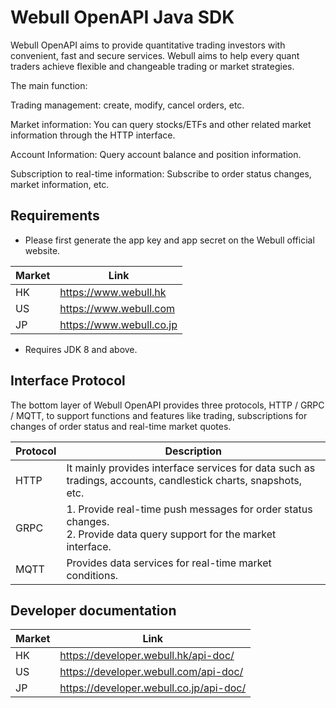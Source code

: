 # Webull OpenAPI Java SDK

Webull OpenAPI aims to provide quantitative trading investors with convenient, fast and secure services. Webull aims to help every quant traders achieve flexible and changeable trading or market strategies.

The main function:

Trading management: create, modify, cancel orders, etc.

Market information: You can query stocks/ETFs and other related market information through the HTTP interface.

Account Information: Query account balance and position information.

Subscription to real-time information: Subscribe to order status changes, market information, etc.

## Requirements

- Please first generate the app key and app secret on the Webull official website.

| Market | Link                     |
|--------|--------------------------|
| HK     | https://www.webull.hk    |
| US     | https://www.webull.com   |
| JP     | https://www.webull.co.jp |

- Requires JDK 8 and above.

## Interface Protocol

The bottom layer of Webull OpenAPI provides three protocols, HTTP / GRPC / MQTT, to support functions and features like trading, subscriptions for changes of order status and real-time market quotes.

| Protocol | Description                                                                                                              |
|----------|--------------------------------------------------------------------------------------------------------------------------|
| HTTP     | It mainly provides interface services for data such as tradings, accounts, candlestick charts, snapshots, etc.           |
| GRPC	    | 1. Provide real-time push messages for order status changes.<br/>2. Provide data query support for the market interface. |
| MQTT	    | Provides data services for real-time market conditions.                                                                  |

## Developer documentation

| Market | Link                                    |
|--------|-----------------------------------------|
| HK     | https://developer.webull.hk/api-doc/    |
| US     | https://developer.webull.com/api-doc/   |
| JP     | https://developer.webull.co.jp/api-doc/ |
